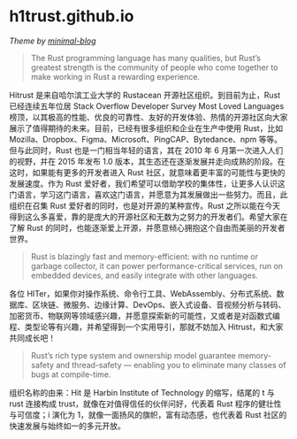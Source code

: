 # h1trust.github.io

*Theme by [minimal-blog](https://github.com/LekoArts/gatsby-starter-minimal-blog)*

> The Rust programming language has many qualities, but Rust’s greatest strength is the community of people who come together to make working in Rust a rewarding experience.

Hitrust 是来自哈尔滨工业大学的 Rustacean 开源社区组织。到目前为止，Rust 已经连续五年位居 Stack Overflow Developer Survey Most Loved Languages 榜顶，以其极高的性能、优良的可靠性、友好的开发体验、热情的开源社区向大家展示了值得期待的未来。目前，已经有很多组织和企业在生产中使用 Rust，比如 Mozilla、Dropbox、Figma、Microsoft、PingCAP、Bytedance、npm 等等。但与此同时，Rust 也是一门相当年轻的语言，其在 2010 年 6 月第一次进入人们的视野，并在 2015 年发布 1.0 版本，其生态还在逐渐发展并走向成熟的阶段。在这时，如果能有更多的开发者进入 Rust 社区，就意味着更丰富的可能性与更快的发展速度。作为 Rust 爱好者，我们希望可以借助学校的集体性，让更多人认识这门语言，学习这门语言，喜欢这门语言，并愿意为其发展做出一些努力。而且，此组织在召集 Rust 爱好者的同时，也是对开源的某种宣传。Rust 之所以能在今天得到这么多喜爱，靠的是庞大的开源社区和无数为之努力的开发者们。希望大家在了解 Rust 的同时，也能逐渐爱上开源，并愿意倾心拥抱这个自由而美丽的开发者世界。

> Rust is blazingly fast and memory-efficient: with no runtime or garbage collector, it can power performance-critical services, run on embedded devices, and easily integrate with other languages.

各位 HITer，如果你对操作系统、命令行工具、WebAssembly、分布式系统、数据库、区块链、微服务、边缘计算、DevOps、嵌入式设备、音视频分析与转码、加密货币、物联网等领域感兴趣，并愿意探索新的可能性，又或者是对函数式编程、类型论等有兴趣，并希望得到一个实用导引，那就不妨加入 Hitrust，和大家共同成长吧！

> Rust’s rich type system and ownership model guarantee memory-safety and thread-safety — enabling you to eliminate many classes of bugs at compile-time.

组织名称的由来：Hit 是 Harbin Institute of Technology 的缩写，结尾的 t 与 rust 连接构成 trust，就像在对值得信任的伙伴问好，代表着 Rust 程序的健壮性与可信度；i 演化为 1，就像一面扬风的旗帜，富有动态感，也代表着 Rust 社区的快速发展与始终如一的多元开放。

